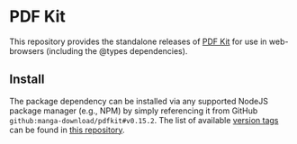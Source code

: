 # PDF Kit

This repository provides the standalone releases of [PDF Kit](https://github.com/foliojs/pdfkit/releases) for use in web-browsers (including the @types dependencies).

## Install

The package dependency can be installed via any supported NodeJS package manager (e.g., NPM) by simply referencing it from GitHub `github:manga-download/pdfkit#v0.15.2`.
The list of available [version tags](https://github.com/manga-download/pdfkit/tags) can be found in [this repository](https://github.com/manga-download/pdfkit).